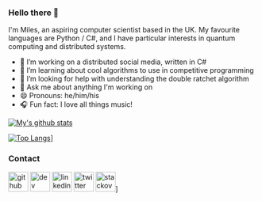 
### Hello there 👋
I'm Miles, an aspiring computer scientist based in the UK. My favourite languages are Python / C#, and I have particular interests in quantum computing and distributed systems.

- 🔭 I’m working on a distributed social media, written in C#
- 🌱 I’m learning about cool algorithms to use in competitive programming 
- 🤔 I’m looking for help with understanding the double ratchet algorithm 
- 💬 Ask me about anything I'm working on 
- 😄 Pronouns: he/him/his 
- :headphones: Fun fact: I love all things music! 

 



[![My's github stats](https://github-readme-stats.vercel.app/api?username=mileswatson&hide=contribs&count_private=true&show_icons=true&include_all_commits=true)](https://github.com/anuraghazra/github-readme-stats)

[![Top Langs](https://github-readme-stats.vercel.app/api/top-langs/?username=mileswatson&layout=compact)](https://github.com/anuraghazra/github-readme-stats)]

### Contact
[<img src='https://cdn.jsdelivr.net/npm/simple-icons@3.0.1/icons/github.svg' alt='github' height='40'>](https://github.com/mileswatson)  [<img src='https://cdn.jsdelivr.net/npm/simple-icons@3.0.1/icons/dev-dot-to.svg' alt='dev' height='40'>](https://dev.to/mileswatson)  [<img src='https://cdn.jsdelivr.net/npm/simple-icons@3.0.1/icons/linkedin.svg' alt='linkedin' height='40'>](https://www.linkedin.com/in/miles-watson-dev/)  [<img src='https://cdn.jsdelivr.net/npm/simple-icons@3.0.1/icons/twitter.svg' alt='twitter' height='40'>](https://twitter.com/miles__watson)  [<img src='https://cdn.jsdelivr.net/npm/simple-icons@3.0.1/icons/stackoverflow.svg' alt='stackoverflow' height='40'>](https://stackoverflow.com/users/7511598)]
